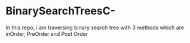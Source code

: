 # BinarySearchTreesC-
In this repo, i am traversing binary search tree with 3 methods which are inOrder, PreOrder and Post Order
